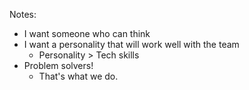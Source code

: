 Notes:
- I want someone who can think
- I want a personality that will work well with the team
  - Personality > Tech skills
- Problem solvers!
  - That's what we do.